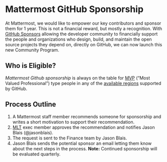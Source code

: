 # Mattermost GitHub Sponsorship
At Mattermost, we would like to empower our key contributors and sponsor them for 1 year. This is not a financial reward, but mostly a recognition.
With [GitHub Sponsors](https://docs.github.com/en/github/supporting-the-open-source-community-with-github-sponsors/about-github-sponsors#about-github-sponsors) allowing the developer community to financially support the people and organizations who design, build, and maintain the open source projects they depend on, directly on GitHub, we can now launch this new Community Program.
## Who is Eligible?
_Mattermost Github sponsorship_ is always on the table for [MVP](https://developers.mattermost.com/contribute/mvp/) (“Most Valued Professional”) type people in any of the [available regions](https://github.com/sponsors) supported by GitHub.
## Process Outline
1. A Mattermost staff member recommends someone for sponsorship and writes a short motivation to support their recommendation.
2. [MLT](https://handbook.mattermost.com/company/about-mattermost/list-of-terms#mlt) exec member approves the recommendation and notifies Jason Blais (@jasonblais).
3. The request is sent to the Finance team by Jason Blais.
4. Jason Blais sends the potential sponsor an email letting them know about the next steps in the process.
**Note:** Continued sponsorship will be evaluated quarterly.
